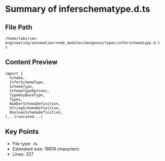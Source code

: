 # Summary of inferschematype.d.ts
  
## File Path
`/home/tabs/seo-engineering/automation/node_modules/mongoose/types/inferschematype.d.ts`

## Content Preview
```
import {
  Schema,
  InferSchemaType,
  SchemaType,
  SchemaTypeOptions,
  TypeKeyBaseType,
  Types,
  NumberSchemaDefinition,
  StringSchemaDefinition,
  BooleanSchemaDefinition,
[...truncated...]
```

## Key Points
- File type: .ts
- Estimated size: 16619 characters
- Lines: 327
